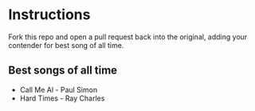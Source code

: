 # Instructions
Fork this repo and open a pull request back into the original, adding your contender for best song of all time.

## Best songs of all time

* Call Me Al - Paul Simon
* Hard Times - Ray Charles

